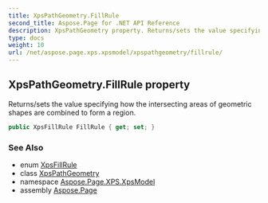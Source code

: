 ```yaml
---
title: XpsPathGeometry.FillRule
second_title: Aspose.Page for .NET API Reference
description: XpsPathGeometry property. Returns/sets the value specifying how the intersecting areas of geometric shapes are combined to form a region
type: docs
weight: 10
url: /net/aspose.page.xps.xpsmodel/xpspathgeometry/fillrule/
---
```

## XpsPathGeometry.FillRule property

Returns/sets the value specifying how the intersecting areas of geometric shapes are combined to form a region.

```csharp
public XpsFillRule FillRule { get; set; }
```

### See Also

* enum [XpsFillRule](../../xpsfillrule/)
* class [XpsPathGeometry](../)
* namespace [Aspose.Page.XPS.XpsModel](../../xpspathgeometry/)
* assembly [Aspose.Page](../../../)


